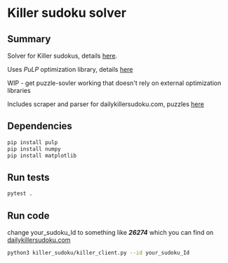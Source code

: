 # Killer sudoku solver

## Summary

Solver for Killer sudokus, details [here](https://en.wikipedia.org/wiki/Killer_sudoku).

Uses *PuLP* optimization library, details [here](https://pythonhosted.org/PuLP/)

WIP - get puzzle-sovler working that doesn't rely on external optimization libraries

Includes scraper and parser for dailykillersudoku.com, puzzles [here](https://www.dailykillersudoku.com)

## Dependencies

```bash
pip install pulp
pip install numpy
pip install matplotlib
```

## Run tests 

```bash
pytest .
```

## Run code
change your_sudoku_Id to something like ***26274*** which you can find on [dailykillersudoku.com](https://www.dailykillersudoku.com)

```bash
python3 killer_sudoku/killer_client.py --id your_sudoku_Id
```
